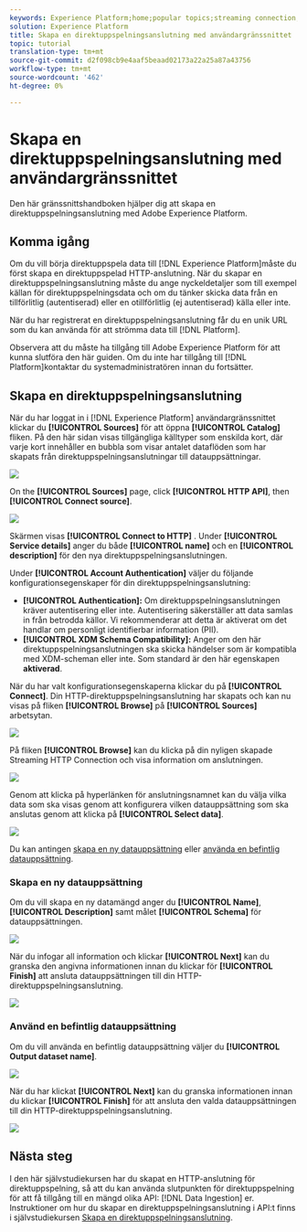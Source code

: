 ```yaml
---
keywords: Experience Platform;home;popular topics;streaming connection;create streaming connection;ui guide;tutorial;create a streaming connection;streaming ingestion;ingestion;
solution: Experience Platform
title: Skapa en direktuppspelningsanslutning med användargränssnittet
topic: tutorial
translation-type: tm+mt
source-git-commit: d2f098cb9e4aaf5beaad02173a22a25a87a43756
workflow-type: tm+mt
source-wordcount: '462'
ht-degree: 0%

---
```



# Skapa en direktuppspelningsanslutning med användargränssnittet

Den här gränssnittshandboken hjälper dig att skapa en direktuppspelningsanslutning med Adobe Experience Platform.

## Komma igång

Om du vill börja direktuppspela data till [!DNL Experience Platform]måste du först skapa en direktuppspelad HTTP-anslutning. När du skapar en direktuppspelningsanslutning måste du ange nyckeldetaljer som till exempel källan för direktuppspelningsdata och om du tänker skicka data från en tillförlitlig (autentiserad) eller en otillförlitlig (ej autentiserad) källa eller inte.

När du har registrerat en direktuppspelningsanslutning får du en unik URL som du kan använda för att strömma data till [!DNL Platform].

Observera att du måste ha tillgång till Adobe Experience Platform för att kunna slutföra den här guiden. Om du inte har tillgång till [!DNL Platform]kontaktar du systemadministratören innan du fortsätter.

## Skapa en direktuppspelningsanslutning

När du har loggat in i [!DNL Experience Platform] användargränssnittet klickar du **[!UICONTROL Sources]** för att öppna **[!UICONTROL Catalog]** fliken. På den här sidan visas tillgängliga källtyper som enskilda kort, där varje kort innehåller en bubbla som visar antalet dataflöden som har skapats från direktuppspelningsanslutningar till datauppsättningar.

![](../images/streaming-ingestion/ui/click-sources.png)

On the **[!UICONTROL Sources]** page, click **[!UICONTROL HTTP API]**, then **[!UICONTROL Connect source]**.

![](../images/streaming-ingestion/ui/click-connect-source.png)

Skärmen visas **[!UICONTROL Connect to HTTP]** . Under **[!UICONTROL Service details]** anger du både **[!UICONTROL name]** och en **[!UICONTROL description]** för den nya direktuppspelningsanslutningen.

Under **[!UICONTROL Account Authentication]** väljer du följande konfigurationsegenskaper för din direktuppspelningsanslutning:

- **[!UICONTROL Authentication]:** Om direktuppspelningsanslutningen kräver autentisering eller inte. Autentisering säkerställer att data samlas in från betrodda källor. Vi rekommenderar att detta är aktiverat om det handlar om personligt identifierbar information (PII).
- **[!UICONTROL XDM Schema Compatibility]:** Anger om den här direktuppspelningsanslutningen ska skicka händelser som är kompatibla med XDM-scheman eller inte. Som standard är den här egenskapen **aktiverad**.

När du har valt konfigurationsegenskaperna klickar du på **[!UICONTROL Connect]**. Din HTTP-direktuppspelningsanslutning har skapats och kan nu visas på fliken **[!UICONTROL Browse]** på **[!UICONTROL Sources]** arbetsytan.

![](../images/streaming-ingestion/ui/http-sources-details.png)

På fliken **[!UICONTROL Browse]** kan du klicka på din nyligen skapade Streaming HTTP Connection och visa information om anslutningen.

![](../images/streaming-ingestion/ui/browse-sources.png)

Genom att klicka på hyperlänken för anslutningsnamnet kan du välja vilka data som ska visas genom att konfigurera vilken datauppsättning som ska anslutas genom att klicka på **[!UICONTROL Select data]**.

![](../images/streaming-ingestion/ui/select-data.png)

Du kan antingen [skapa en ny datauppsättning](#create-a-new-dataset) eller [använda en befintlig datauppsättning](#use-an-existing-dataset).

### Skapa en ny datauppsättning

Om du vill skapa en ny datamängd anger du **[!UICONTROL Name]**, **[!UICONTROL Description]** samt målet **[!UICONTROL Schema]** för datauppsättningen.

![](../images/streaming-ingestion/ui/create-new-dataset.png)

När du infogar all information och klickar **[!UICONTROL Next]** kan du granska den angivna informationen innan du klickar för **[!UICONTROL Finish]** att ansluta datauppsättningen till din HTTP-direktuppspelningsanslutning.

![](../images/streaming-ingestion/ui/review-create-new-dataset.png)

### Använd en befintlig datauppsättning

Om du vill använda en befintlig datauppsättning väljer du **[!UICONTROL Output dataset name]**.

![](../images/streaming-ingestion/ui/use-existing-dataset.png)

När du har klickat **[!UICONTROL Next]** kan du granska informationen innan du klickar **[!UICONTROL Finish]** för att ansluta den valda datauppsättningen till din HTTP-direktuppspelningsanslutning.

![](../images/streaming-ingestion/ui/review-existing-dataset.png)

## Nästa steg

I den här självstudiekursen har du skapat en HTTP-anslutning för direktuppspelning, så att du kan använda slutpunkten för direktuppspelning för att få tillgång till en mängd olika API: [!DNL Data Ingestion] er. Instruktioner om hur du skapar en direktuppspelningsanslutning i API:t finns i självstudiekursen [Skapa en direktuppspelningsanslutning](../tutorials/create-streaming-connection.md).
